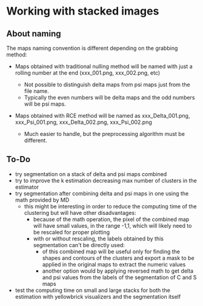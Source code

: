 # Working with stacked images

## About naming

The maps naming convention is different depending on the grabbing method:

- Maps obtained with traditional nulling method will be named with just a rolling number at the end (xxx_001.png, xxx_002.png, etc)
  - Not possible to distinguish delta maps from psi maps just from the file name.
  - Typically the even numbers will be delta maps and the odd numbers will be psi maps.

- Maps obtained with RCE method will be named as xxx_Delta_001.png, xxx_Psi_001.png, xxx_Delta_002.png, xxx_Psi_002.png
  - Much easier to handle, but the preprocessing algorithm must be different.

## To-Do

- try segmentation on a stack of delta and psi maps combined
- try to improve the k estimation decreasing max number of clusters in the estimator
- try segmentation after combining delta and psi maps in one using the math provided by MD
  - this might be interesting in order to reduce the computing time of the clustering but will have other disadvantages:
    - because of the math operation, the pixel of the combined map will have small values, in the range -1,1, which will likely need to be rescaled for proper plotting
    - with or without rescaling, the labels obtained by this segmentation can't be directly used:
      - of this combined map will be useful only for finding the shapes and contours of the clusters and export a mask to be applied in the original maps to extract the numeric values
      - another option would by applying reversed math to get delta and psi values from the labels of the segmentation of C and S maps
- test the computing time on small and large stacks for both the estimation with yellowbrick visualizers and the segmentation itself